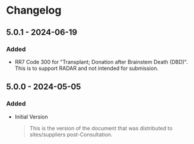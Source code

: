 # Changelog

## 5.0.1 - 2024-06-19
### Added
- RR7 Code 300 for "Transplant; Donation after Brainstem Death (DBD)". This is to support RADAR and not intended for submission.

## 5.0.0 - 2024-05-05
### Added
- Initial Version

	> This is the version of the document that was distributed to sites/suppliers post-Consultation.